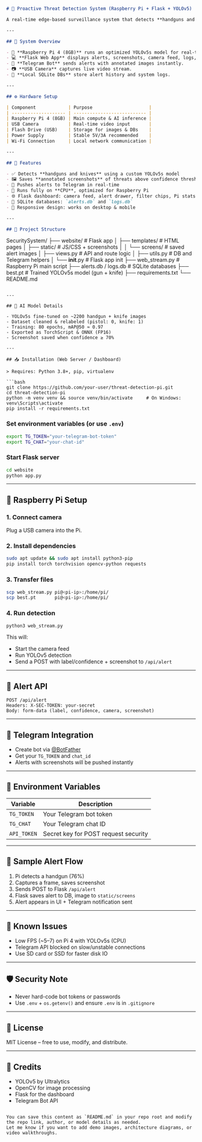 ```markdown
# 🔐 Proactive Threat Detection System (Raspberry Pi + Flask + YOLOv5)

A real-time edge-based surveillance system that detects **handguns and knives**, saves annotated screenshots, logs alerts, and sends instant push notifications via **Telegram** — all powered by **YOLOv5**, a **Flask web dashboard**, and a **Raspberry Pi 4**.

---

## 📸 System Overview

- 🧠 **Raspberry Pi 4 (8GB)** runs an optimized YOLOv5s model for real-time weapon detection.
- 💻 **Flask Web App** displays alerts, screenshots, camera feed, logs, and system metrics.
- 🔔 **Telegram Bot** sends alerts with annotated images instantly.
- 📷 **USB Camera** captures live video stream.
- 💾 **Local SQLite DBs** store alert history and system logs.

---

## ⚙️ Hardware Setup

| Component            | Purpose                     |
| -------------------- | --------------------------- |
| Raspberry Pi 4 (8GB) | Main compute & AI inference |
| USB Camera           | Real-time video input       |
| Flash Drive (USB)    | Storage for images & DBs    |
| Power Supply         | Stable 5V/3A recommended    |
| Wi-Fi Connection     | Local network communication |

---

## 🚀 Features

- ✅ Detects **handguns and knives** using a custom YOLOv5s model
- 🖼️ Saves **annotated screenshots** of threats above confidence threshold
- 📡 Pushes alerts to Telegram in real-time
- 🧠 Runs fully on **CPU**, optimized for Raspberry Pi
- 🌐 Flask dashboard: camera feed, alert drawer, filter chips, Pi stats, logs
- 📁 SQLite databases: `alerts.db` and `logs.db`
- 📲 Responsive design: works on desktop & mobile

---

## 🧱 Project Structure
```

SecuritySystem/
├── website/ # Flask app
│ ├── templates/ # HTML pages
│ ├── static/ # JS/CSS + screenshots
│ │ └── screens/ # saved alert images
│ ├── views.py # API and route logic
│ ├── utils.py # DB and Telegram helpers
│ └── **init**.py # Flask app init
├── web_stream.py # Raspberry Pi main script
├── alerts.db / logs.db # SQLite databases
├── best.pt # Trained YOLOv5s model (gun + knife)
├── requirements.txt
└── README.md

````

---

## 🧪 AI Model Details

- YOLOv5s fine-tuned on ~2200 handgun + knife images
- Dataset cleaned & relabeled (pistol: 0, knife: 1)
- Training: 80 epochs, mAP@50 ≈ 0.97
- Exported as TorchScript & ONNX (FP16)
- Screenshot saved when confidence ≥ 70%

---

## 📥 Installation (Web Server / Dashboard)

> Requires: Python 3.8+, pip, virtualenv

```bash
git clone https://github.com/your-user/threat-detection-pi.git
cd threat-detection-pi
python -m venv venv && source venv/bin/activate     # On Windows: venv\Scripts\activate
pip install -r requirements.txt
````

### Set environment variables (or use `.env`)

```bash
export TG_TOKEN="your-telegram-bot-token"
export TG_CHAT="your-chat-id"
```

### Start Flask server

```bash
cd website
python app.py
```

---

## 🤖 Raspberry Pi Setup

### 1. Connect camera

Plug a USB camera into the Pi.

### 2. Install dependencies

```bash
sudo apt update && sudo apt install python3-pip
pip install torch torchvision opencv-python requests
```

### 3. Transfer files

```bash
scp web_stream.py pi@<pi-ip>:/home/pi/
scp best.pt       pi@<pi-ip>:/home/pi/
```

### 4. Run detection

```bash
python3 web_stream.py
```

This will:

- Start the camera feed
- Run YOLOv5 detection
- Send a POST with label/confidence + screenshot to `/api/alert`

---

## 📡 Alert API

```http
POST /api/alert
Headers: X-SEC-TOKEN: your-secret
Body: form-data (label, confidence, camera, screenshot)
```

---

## 💬 Telegram Integration

- Create bot via [@BotFather](https://t.me/BotFather)
- Get your `TG_TOKEN` and `chat_id`
- Alerts with screenshots will be pushed instantly

---

## 🧰 Environment Variables

| Variable    | Description                          |
| ----------- | ------------------------------------ |
| `TG_TOKEN`  | Your Telegram bot token              |
| `TG_CHAT`   | Your Telegram chat ID                |
| `API_TOKEN` | Secret key for POST request security |

---

## 🧾 Sample Alert Flow

1. Pi detects a handgun (76%)
2. Captures a frame, saves screenshot
3. Sends POST to Flask `/api/alert`
4. Flask saves alert to DB, image to `static/screens`
5. Alert appears in UI + Telegram notification sent

---

## 🐛 Known Issues

- Low FPS (\~5–7) on Pi 4 with YOLOv5s (CPU)
- Telegram API blocked on slow/unstable connections
- Use SD card or SSD for faster disk IO

---

## 🛡️ Security Note

- Never hard-code bot tokens or passwords
- Use `.env` + `os.getenv()` and ensure `.env` is in `.gitignore`

---

## 📜 License

MIT License – free to use, modify, and distribute.

---

## 🙌 Credits

- YOLOv5 by Ultralytics
- OpenCV for image processing
- Flask for the dashboard
- Telegram Bot API

```

You can save this content as `README.md` in your repo root and modify the repo link, author, or model details as needed.
Let me know if you want to add demo images, architecture diagrams, or video walkthroughs.
```
